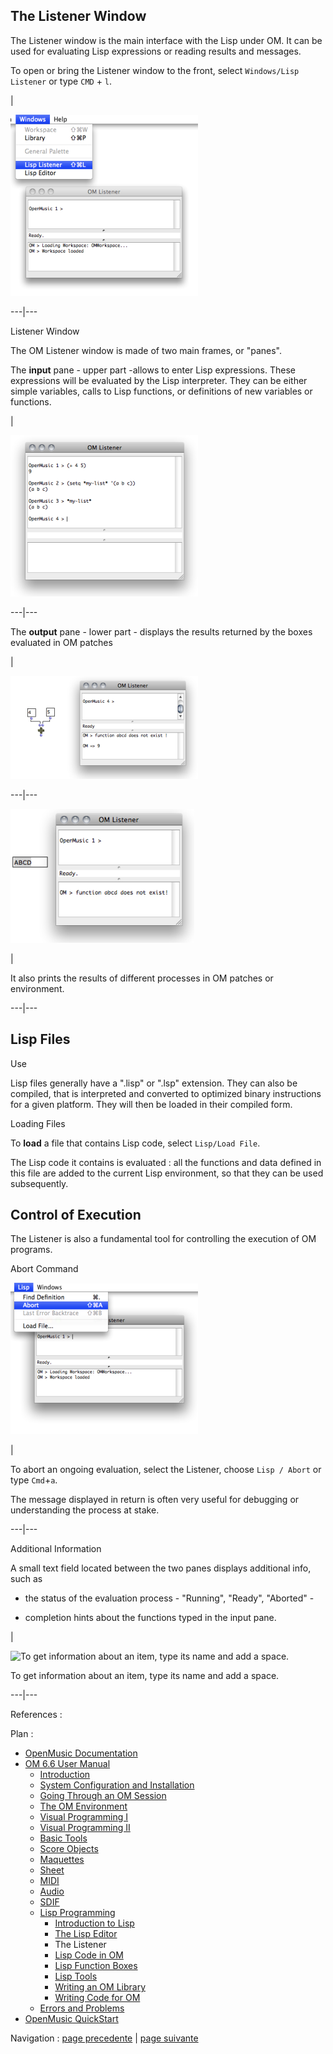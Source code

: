 
## The Listener Window

The Listener window is the main interface with the Lisp under OM. It can be
used for evaluating Lisp expressions or reading results and messages.

To open or bring the Listener window to the front, select `Windows/Lisp
Listener` or type `CMD` \+ `l`.

|

[![](../res/listener-open_1.png)](../res/listener-open.png "Cliquez pour
agrandir")  
  
---|---  
  
Listener Window

The OM Listener window is made of two main frames, or "panes".

The **input** pane - upper part -allows to enter Lisp expressions. These
expressions will be evaluated by the Lisp interpreter. They can be either
simple variables, calls to Lisp functions, or definitions of new variables or
functions.

|

[![](../res/listenerinput_1.png)](../res/listenerinput.png "Cliquez pour
agrandir")  
  
---|---  
  
The **output** pane - lower part - displays the results returned by the boxes
evaluated in OM patches

|

[![](../res/listenerprintresult_1.png)](../res/listenerprintresult.png
"Cliquez pour agrandir")  
  
---|---  
  
![](../res/listenerprintmessage.png)

|

It also prints the results of different processes in OM patches or
environment.  
  
---|---  
  
## Lisp Files

Use

Lisp files generally have a ".lisp" or ".lsp" extension. They can also be
compiled, that is interpreted and converted to optimized binary instructions
for a given platform. They will then be loaded in their compiled form.

Loading Files

To **load** a file that contains Lisp code, select `Lisp/Load File`.

The Lisp code it contains is evaluated : all the functions and data defined in
this file are added to the current Lisp environment, so that they can be used
subsequently.

## Control of Execution

The Listener is also a fundamental tool for controlling the execution of OM
programs.

Abort Command

[![](../res/lispAbort_1.png)](../res/lispAbort.png "Cliquez pour agrandir")

|

To abort an ongoing evaluation, select the Listener, choose `Lisp / Abort` or
type `Cmd`+`a`.

The message displayed in return is often very useful for debugging or
understanding the process at stake.  
  
---|---  
  
Additional Information

A small text field located between the two panes displays additional info,
such as

  * the status of the evaluation process - "Running", "Ready", "Aborted" -

  * completion hints about the functions typed in the  input pane.

|

![To get information about an item, type its name and add a
space.](../res/listenerinfo.png)

To get information about an item, type its name and add a space.  
  
---|---  
  
References :

Plan :

  * [OpenMusic Documentation](OM-Documentation)
  * [OM 6.6 User Manual](OM-User-Manual)
    * [Introduction](00-Sommaire)
    * [System Configuration and Installation](Installation)
    * [Going Through an OM Session](Goingthrough)
    * [The OM Environment](Environment)
    * [Visual Programming I](BasicVisualProgramming)
    * [Visual Programming II](AdvancedVisualProgramming)
    * [Basic Tools](BasicObjects)
    * [Score Objects](ScoreObjects)
    * [Maquettes](Maquettes)
    * [Sheet](Sheet)
    * [MIDI](MIDI)
    * [Audio](Audio)
    * [SDIF](SDIF)
    * [Lisp Programming](Lisp)
      * [Introduction to Lisp](LispIntro)
      * [The Lisp Editor](LispEditor)
      * The Listener
      * [Lisp Code in OM](LispInOM)
      * [Lisp Function Boxes](LispFunctions)
      * [Lisp Tools](LowLevel)
      * [Writing an OM Library](LispUserLib)
      * [Writing Code for OM](LispForOM)
    * [Errors and Problems](errors)
  * [OpenMusic QuickStart](QuickStart-Chapters)

Navigation : [page precedente](LispEditor "page précédente\(The Lisp
Editor\)") | [page suivante](LispInOM "page suivante\(Lisp Code in OM\)")


